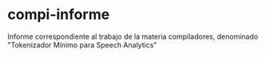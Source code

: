 # compi-informe
Informe correspondiente al trabajo de la materia compiladores, denominado "Tokenizador Mínimo para Speech Analytics"
